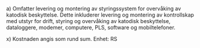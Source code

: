 a) Omfatter levering og montering av styringssystem for overvåking av katodisk beskyttelse. Dette inkluderer levering og montering av kontrollskap med utstyr for drift, styring og overvåking av katodisk beskyttelse, dataloggere, modemer, computere, PLS, software og mobiltelefoner.

x) Kostnaden angis som rund sum. Enhet: RS

